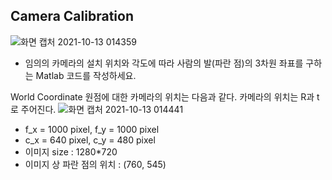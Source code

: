 ## Camera Calibration

![화면 캡처 2021-10-13 014359](https://user-images.githubusercontent.com/69515694/136996832-4b8879d9-5b10-4e77-9ba2-c68c917edffd.png)
- 임의의 카메라의 설치 위치와 각도에 따라 사람의 발(파란 점)의 3차원 좌표를 구하는 Matlab 코드를 작성하세요. 


World Coordinate 원점에 대한 카메라의 위치는 다음과 같다.
카메라의 위치는 R과 t로 주어진다. 
![화면 캡처 2021-10-13 014441](https://user-images.githubusercontent.com/69515694/136996868-0fa48e53-9416-4db8-b7b6-8b0100afc44d.png)
- f_x = 1000 pixel, f_y = 1000 pixel
- c_x = 640 pixel, c_y = 480 pixel
- 이미지 size : 1280*720
- 이미지 상 파란 점의 위치 : (760, 545)
